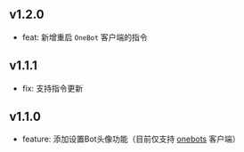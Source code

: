 ## v1.2.0

- feat: 新增重启 `OneBot` 客户端的指令

## v1.1.1

- fix: 支持指令更新

## v1.1.0

- feature: 添加设置Bot头像功能（目前仅支持 [onebots](https://github.com/lc-cn/onebots) 客户端）
